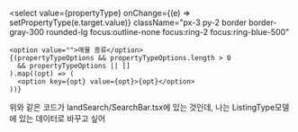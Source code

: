   <select
    value={propertyType}
    onChange={(e) => setPropertyType(e.target.value)}
    className="px-3 py-2 border border-gray-300 rounded-lg focus:outline-none focus:ring-2 focus:ring-blue-500"
  >
    <option value="">매물 종류</option>
    {(propertyTypeOptions && propertyTypeOptions.length > 0
      && propertyTypeOptions || []
    ).map((opt) => (
      <option key={opt} value={opt}>{opt}</option>
    ))}
  </select>

위와 같은 코드가 landSearch/SearchBar.tsx에 있는 것인데, 나는 ListingType모델에 있는 데이터로 바꾸고 싶어